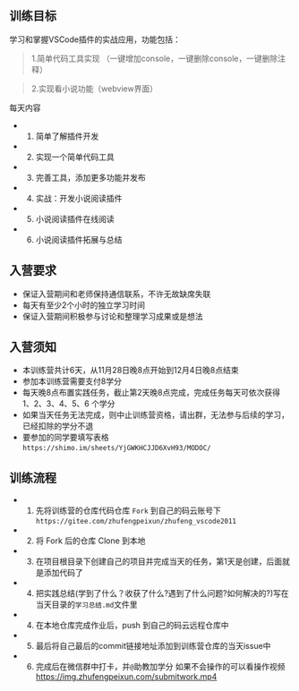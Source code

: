 ## 训练目标
学习和掌握VSCode插件的实战应用，功能包括：
> 1.简单代码工具实现
（一键增加console，一键删除console，一键删除注释）

> 2.实现看小说功能（webview界面）

 每天内容
- 1. 简单了解插件开发
- 2. 实现一个简单代码工具
- 3. 完善工具，添加更多功能并发布
- 4. 实战：开发小说阅读插件
- 5. 小说阅读插件在线阅读
- 6. 小说阅读插件拓展与总结


## 入营要求
- 保证入营期间和老师保持通信联系，不许无故缺席失联
- 每天有至少2个小时的独立学习时间
- 保证入营期间积极参与讨论和整理学习成果或是想法

## 入营须知
- 本训练营共计6天，从11月28日晚8点开始到12月4日晚8点结束 
- 参加本训练营需要支付8学分
- 每天晚8点布置实践任务，截止第2天晚8点完成，完成任务每天可依次获得 1、2、3、4、5、6 个学分
- 如果当天任务无法完成，则中止训练营资格，请出群，无法参与后续的学习，已经扣除的学分不退
- 要参加的同学要填写表格`https://shimo.im/sheets/YjGWKHCJJD6XvH93/MODOC/`

## 训练流程
- 1. 先将训练营的仓库代码仓库 `Fork` 到自己的码云账号下 `https://gitee.com/zhufengpeixun/zhufeng_vscode2011`
- 2. 将 Fork 后的仓库 Clone 到本地
- 3. 在项目根目录下创建自己的项目并完成当天的任务，第1天是创建，后面就是添加代码了
- 4. 把实践总结(学到了什么？收获了什么?遇到了什么问题?如何解决的?)写在当天目录的`学习总结.md`文件里
- 4. 在本地仓库完成作业后，push 到自己的码云远程仓库中
- 5. 最后将自己最后的commit链接地址添加到训练营仓库的当天issue中
- 6. 完成后在微信群中打卡，并`@`助教加学分
如果不会操作的可以看操作视频  https://img.zhufengpeixun.com/submitwork.mp4


